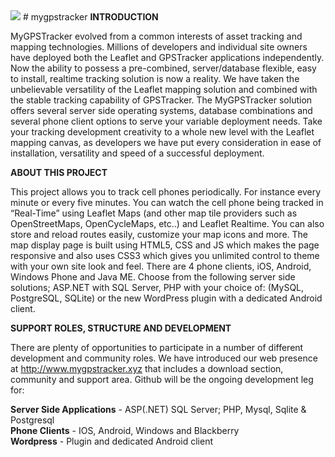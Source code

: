 <img src="http://mygpstracker.xyz/download/images/mygpstracker.png" /> 
# mygpstracker
<b>INTRODUCTION</b>

MyGPSTracker evolved from a common interests of asset tracking and mapping technologies. Millions of developers and individual site owners have deployed both the Leaflet and GPSTracker applications independently. Now the ability to possess a pre-combined, server/database flexible, easy to install, realtime tracking solution is now a reality. We have taken the unbelievable versatility of the Leaflet mapping solution and combined with the stable tracking capability of GPSTracker. The MyGPSTracker solution offers several server side operating systems, database combinations and several phone client options to serve your variable deployment needs. Take your tracking development creativity to a whole new level with the Leaflet mapping canvas, as developers we have put every consideration in ease of installation, versatility and speed of a successful deployment.

<b>ABOUT THIS PROJECT</b>

This project allows you to track cell phones periodically. For instance every minute or every five minutes. You can watch the cell phone being tracked in “Real-Time” using Leaflet Maps (and other map tile providers such as OpenStreetMaps, OpenCycleMaps, etc..) and Leaflet Realtime. You can also store and reload routes easily, customize your map icons and more. The map display page is built using HTML5, CSS and JS which makes the page responsive and also uses CSS3 which gives you unlimited control to theme with your own site look and feel. There are 4 phone clients, iOS, Android, Windows Phone and Java ME. Choose from the following server side solutions; ASP.NET with SQL Server, PHP with your choice of: (MySQL, PostgreSQL, SQLite) or the new WordPress plugin with a dedicated Android client. 

<b>SUPPORT ROLES, STRUCTURE AND DEVELOPMENT</b>

There are plenty of opportunities to participate in a number of different development and community roles. We have introduced our web presence at http://www.mygpstracker.xyz that includes a download section, community and support area. Github will be the ongoing development leg for:

<b>Server Side Applications</b> - ASP(.NET) SQL Server; PHP, Mysql, Sqlite & Postgresql<br>
<b>Phone Clients</b> - IOS, Android, Windows and Blackberry<br>
<b>Wordpress</b> - Plugin and dedicated Android client<br>
